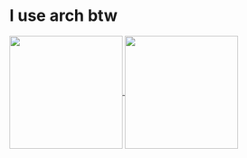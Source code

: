 # I use arch btw

<a href="https://github.com/Into-The-Maze">
  <img height=200 align="center" src="https://github-readme-stats-l-o-ng.vercel.app/api?username=L-o-ng&theme=midnight-purple&include_all_commits=true&card_width=650px" />
</a>
<a href="https://github.com/Into-The-Maze/Arkanyx">
  <img height=200 align="center" src="https://github-readme-stats-l-o-ng.vercel.app/api/pin/?username=Into-The-Maze&theme=midnight-purple&repo=Arkanyx&layout=compact" />
</a>


